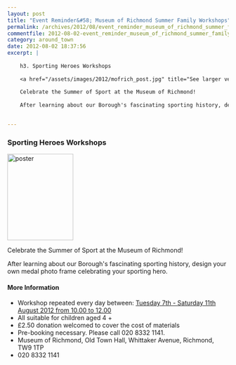 ```yaml
---
layout: post
title: "Event Reminder&#58; Museum of Richmond Summer Family Workshops"
permalink: /archives/2012/08/event_reminder_museum_of_richmond_summer_family_wo.html
commentfile: 2012-08-02-event_reminder_museum_of_richmond_summer_family_wo
category: around_town
date: 2012-08-02 18:37:56
excerpt: |
    
    h3. Sporting Heroes Workshops
     
    <a href="/assets/images/2012/mofrich_post.jpg" title="See larger version of - poster"><img src="/assets/images/2012/mofrich_post_thumb.jpg" width="150" height="197" alt="poster" class="photo right" /></a>
      
    Celebrate the Summer of Sport at the Museum of Richmond!
    
    After learning about our Borough's fascinating sporting history, design your own medal photo frame celebrating your sporting hero.
     

---
```


### Sporting Heroes Workshops

<a href="/assets/images/2012/mofrich_post.jpg" title="See larger version of - poster"><img src="/assets/images/2012/mofrich_post_thumb.jpg" width="150" height="197" alt="poster" class="photo right" /></a>

Celebrate the Summer of Sport at the Museum of Richmond!

After learning about our Borough's fascinating sporting history, design your own medal photo frame celebrating your sporting hero.

#### More Information

-   Workshop repeated every day between: [Tuesday 7th - Saturday 11th August 2012 from 10.00 to 12.00](/event/exhibition/200705143446)
-   All suitable for children aged 4 +
-   £2.50 donation welcomed to cover the cost of materials
-   Pre-booking necessary. Please call 020 8332 1141.
-   Museum of Richmond, Old Town Hall, Whittaker Avenue, Richmond, TW9 1TP
-   020 8332 1141
